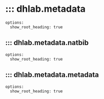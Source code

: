# ::: dhlab.metadata
    options:
      show_root_heading: true

## ::: dhlab.metadata.natbib
    options:
      show_root_heading: true

## ::: dhlab.metadata.metadata
    options:
      show_root_heading: true
